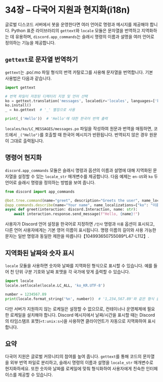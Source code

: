 # 34장 – 다국어 지원과 현지화(i18n)

글로벌 디스코드 서버에서 봇을 운영한다면 여러 언어로 명령과 메시지를 제공해야 합니다. Python 표준 라이브러리의 `gettext`와 `locale` 모듈은 문자열을 번역하고 지역화하는 데 유용하며, `discord.app_commands`는 슬래시 명령의 이름과 설명을 여러 언어로 정의하는 기능을 제공합니다.

## `gettext`로 문자열 번역하기

`gettext`는 .po/.mo 파일 형식의 번역 카탈로그를 사용해 문자열을 번역합니다. 기본 사용법은 다음과 같습니다.

```python
import gettext

# 번역 파일이 저장된 디렉터리 지정 및 언어 선택
ko = gettext.translation('messages', localedir='locales', languages=['ko'])
ko.install()
_ = ko.gettext  # '_' 별칭으로 사용

print(_('Hello'))  # 'Hello'에 대한 한국어 번역 출력
```

`locales/ko/LC_MESSAGES/messages.po` 파일을 작성하여 원문과 번역을 매핑하면, 코드에서 `_("Hello")`를 호출할 때 한국어 메시지가 반환됩니다. 번역되지 않은 경우 원문이 그대로 출력됩니다.

## 명령어 현지화

`discord.app_commands` 모듈은 슬래시 명령과 옵션의 이름과 설명에 대해 지역화된 문자열을 설정할 수 있는 `locale_str` 매개변수를 제공합니다. 다음 예제는 `en-US`와 `ko` 두 언어로 슬래시 명령을 정의하는 방법을 보여 줍니다.

```python
from discord import app_commands

@bot.tree.command(name="greet", description="Greets the user", name_localizations={"ko": "인사"}, description_localizations={"ko": "사용자에게 인사합니다"})
@app_commands.describe(name="Your name", name_localizations={"ko": "이름"})
async def greet(interaction: discord.Interaction, name: str):
    await interaction.response.send_message(f"Hello, {name}!")
```

사용자가 Discord 언어 설정을 한국어로 지정하면 `/인사` 명령과 `이름` 옵션이 표시되고, 다른 언어 사용자에게는 기본 영어 이름이 표시됩니다. 명령 이름의 길이와 사용 가능한 문자는 일반 명령과 동일한 제한을 따릅니다【104993650755089†L47-L112】.

## 지역화된 날짜와 숫자 표시

`locale` 모듈을 사용하면 숫자와 날짜를 지역화된 형식으로 표시할 수 있습니다. 예를 들어 천 단위 구분 기호와 날짜 포맷을 각 국가에 맞게 출력할 수 있습니다.

```python
import locale
locale.setlocale(locale.LC_ALL, 'ko_KR.UTF-8')

number = 1234567.89
print(locale.format_string('%n', number))  # '1,234,567.89'와 같은 형식 출력
```

다만 서버가 지원하지 않는 로케일은 설정할 수 없으므로, 컨테이너나 운영체제에 필요한 로케일을 설치해야 합니다. Discord 메시지에서 날짜/시간을 표시할 때는 Discord의 타임스탬프 포맷(`<t:unix:s>`)을 사용하면 클라이언트가 자동으로 지역화하여 표시합니다.

## 요약

다국어 지원은 글로벌 커뮤니티의 참여를 높여 줍니다. `gettext`를 통해 코드의 문자열을 외부 번역 파일로 분리하고, 슬래시 명령의 이름과 설명을 `locale_str` 매개변수로 현지화하세요. 또한 숫자와 날짜를 로케일에 맞춰 형식화하여 사용자에게 친숙한 인터페이스를 제공할 수 있습니다.

